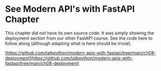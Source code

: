 # See Modern API's with FastAPI Chapter

This chapter did not have its own source code. It was simply showing the deployment section from our other FastAPI course. See the code here to follow along (although adapting what is here should be trivial).

[https://github.com/talkpython/modern-apis-with-fastapi/tree/main/ch08-deployment](https://github.com/talkpython/modern-apis-with-fastapi/tree/main/ch08-deployment)
